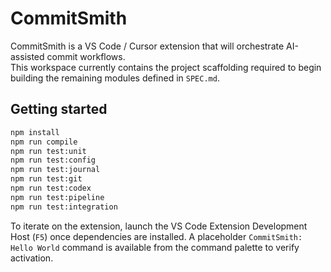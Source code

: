 # CommitSmith

CommitSmith is a VS Code / Cursor extension that will orchestrate AI-assisted commit workflows.  
This workspace currently contains the project scaffolding required to begin building the remaining modules defined in `SPEC.md`.

## Getting started

```bash
npm install
npm run compile
npm run test:unit
npm run test:config
npm run test:journal
npm run test:git
npm run test:codex
npm run test:pipeline
npm run test:integration
```

To iterate on the extension, launch the VS Code Extension Development Host (`F5`) once dependencies are installed. A placeholder `CommitSmith: Hello World` command is available from the command palette to verify activation.
